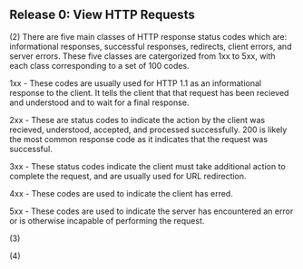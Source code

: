 ## Release 0: View HTTP Requests ##

(2) 
There are five main classes of HTTP response status codes which are: informational responses, successful responses, redirects, client errors, and server errors. These five classes are catergorized from 1xx to 5xx, with each class corresponding to a set of 100 codes. 

1xx - These codes are usually used for HTTP 1.1 as an informational response to the client. It tells the client that that request has been recieved and understood and to wait for a final response. 

2xx - These are status codes to indicate the action by the client was recieved, understood, accepted, and processed successfully. 
200 is likely the most common response code as it indicates that the request was successful. 

3xx - These status codes indicate the client must take additional action to complete the request, and are usually used for URL redirection.

4xx - These codes are used to indicate the client has erred. 

5xx - These codes are used to indicate the server has encountered an error or is otherwise incapable of performing the request.

(3)

(4)
